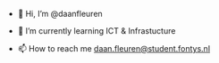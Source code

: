 - 👋 Hi, I’m @daanfleuren
<!--- - 👀 I’m interested in ... --->
- 🌱 I’m currently learning ICT & Infrastucture
<!--- - 💞️ I’m looking to collaborate on ... --->
- 📫 How to reach me daan.fleuren@student.fontys.nl

<!---
daanfleuren/daanfleuren is a ✨ special ✨ repository because its `README.md` (this file) appears on your GitHub profile.
You can click the Preview link to take a look at your changes.
--->
